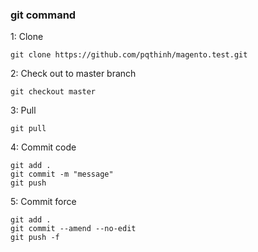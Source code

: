 ### git command

1: Clone 

`git clone https://github.com/pqthinh/magento.test.git`

2: Check out to master branch

`git checkout master`

3: Pull

`git pull`

4: Commit code 

```git
git add .
git commit -m "message"
git push
```

5: Commit force

``` git
git add .
git commit --amend --no-edit
git push -f
```
